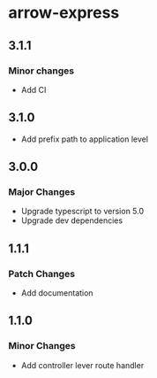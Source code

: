 # arrow-express

## 3.1.1

### Minor changes

- Add CI

## 3.1.0

- Add prefix path to application level

## 3.0.0

### Major Changes

- Upgrade typescript to version 5.0
- Upgrade dev dependencies

## 1.1.1

### Patch Changes

- Add documentation

## 1.1.0

### Minor Changes

- Add controller lever route handler
